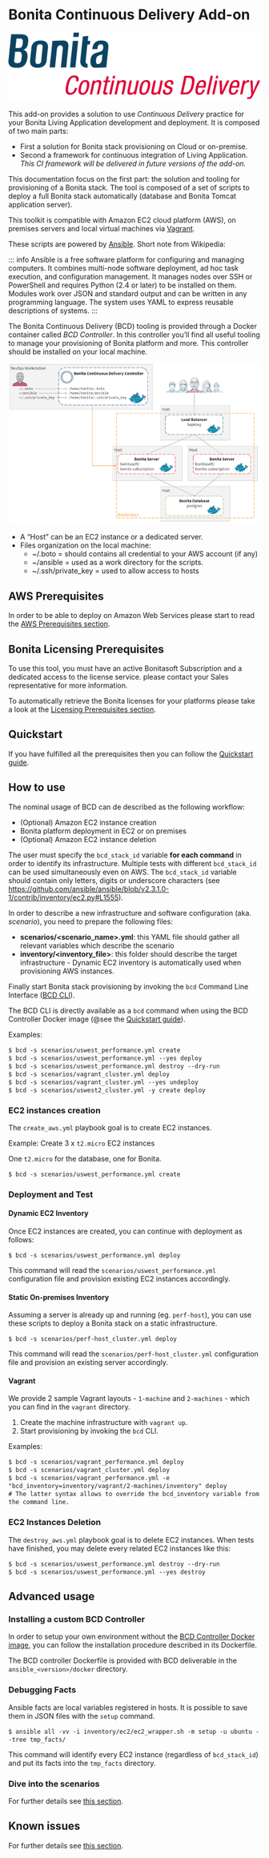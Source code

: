 # Bonita Continuous Delivery Add-on

![Bonita Continuous Delivery Add-on](images/bcd.png)

This add-on provides a solution to use _Continuous Delivery_ practice for your Bonita Living Application development and deployment.
It is composed of two main parts:
* First a solution for Bonita stack provisioning on Cloud or on-premise.  
* Second a framework for continuous integration of Living Application. _This CI framework will be delivered in future versions of the add-on._

This documentation focus on the first part: the solution and tooling for provisioning of a Bonita stack.
The tool is composed of a set of scripts to deploy a full Bonita stack automatically (database and Bonita Tomcat application server).

This toolkit is compatible with Amazon EC2 cloud platform (AWS), on premises servers and local virtual machines via [Vagrant](https://www.vagrantup.com/).

These scripts are powered by [Ansible](http://www.ansible.com). Short note from Wikipedia:

::: info
Ansible is a free software platform for configuring and managing computers. It combines multi-node software deployment, ad hoc task execution, and configuration management. It manages nodes over SSH or PowerShell and requires Python (2.4 or later) to be installed on them. Modules work over JSON and standard output and can be written in any programming language. The system uses YAML to express reusable descriptions of systems.
:::

The Bonita Continuous Delivery (BCD) tooling is provided through a Docker container called _BCD Controller_. In this controller you’ll find all useful tooling to manage your provisioning of Bonita platform and more. This controller should be installed on your local machine.

![Bonita Provisioning](images/bonita_platform_stack.png)

* A “Host” can be an EC2 instance or a dedicated server.
* Files organization on the local machine:
   * ~/.boto = should contains all credential to your AWS account (if any)
   * ~/ansible = used as a work directory for the scripts.
   * ~/.ssh/private_key = used to allow access to hosts

## AWS Prerequisites
In order to be able to deploy on Amazon Web Services please start to read the [AWS Prerequisites section](aws_prerequisites.md).

## Bonita Licensing Prerequisites
To use this tool, you must have an active Bonitasoft Subscription and a dedicated access to the license service. please contact your Sales representative for more information.

To automatically retrieve the Bonita licenses for your platforms please take a look at the [Licensing Prerequisites section](licensing_prerequisites.md).

## Quickstart
If you have fulfilled all the prerequisites then you can follow the [Quickstart guide](quickstart.md).

## How to use

The nominal usage of BCD can de described as the following workflow:
- (Optional) Amazon EC2 instance creation
- Bonita platform deployment in EC2 or on premises
- (Optional) Amazon EC2 instance deletion

The user must specify the `bcd_stack_id` variable **for each command** in order to identify its infrastructure. Multiple tests with different `bcd_stack_id` can be used simultaneously even on AWS. The `bcd_stack_id` variable should contain only letters, digits or underscore characters (see https://github.com/ansible/ansible/blob/v2.3.1.0-1/contrib/inventory/ec2.py#L1555).

In order to describe a new infrastructure and software configuration (aka. _scenario_), you need to prepare the following files:
- **scenarios/&lt;scenario_name&gt;.yml**: this YAML file should gather all relevant variables which describe the scenario
- **inventory/&lt;inventory_file&gt;**: this folder should describe the target infrastructure - Dynamic EC2 inventory is automatically used when provisioning AWS instances.

Finally start Bonita stack provisioning by invoking the `bcd` Command Line Interface ([BCD CLI](cli.md)).

The BCD CLI is directly available as a `bcd` command when using the BCD Controller Docker image (@see the [Quickstart guide](quickstart.md)).

Examples:
```shell
$ bcd -s scenarios/uswest_performance.yml create
$ bcd -s scenarios/uswest_performance.yml --yes deploy
$ bcd -s scenarios/uswest_performance.yml destroy --dry-run
$ bcd -s scenarios/vagrant_cluster.yml deploy
$ bcd -s scenarios/vagrant_cluster.yml --yes undeploy
$ bcd -s scenarios/uswest2_cluster.yml -y create deploy
```

### EC2 instances creation

The `create_aws.yml` playbook goal is to create EC2 instances.

Example: Create 3 x `t2.micro` EC2 instances

One `t2.micro` for the database, one for Bonita.
```shell
$ bcd -s scenarios/uswest_performance.yml create
```

### Deployment and Test

#### Dynamic EC2 Inventory

Once EC2 instances are created, you can continue with deployment as follows:
```shell
$ bcd -s scenarios/uswest_performance.yml deploy
```

This command will read the `scenarios/uswest_performance.yml` configuration file and provision existing EC2 instances accordingly.

#### Static On-premises Inventory

Assuming a server is already up and running (eg. `perf-host`), you can use these scripts to deploy a Bonita stack on a static infrastructure.
```shell
$ bcd -s scenarios/perf-host_cluster.yml deploy
```

This command will read the `scenarios/perf-host_cluster.yml` configuration file and provision an existing server accordingly.


#### Vagrant

We provide 2 sample Vagrant layouts - `1-machine` and `2-machines` - which you can find in the `vagrant` directory.

1. Create the machine infrastructure with `vagrant up`.
1. Start provisioning by invoking the `bcd` CLI.

Examples:
```shell
$ bcd -s scenarios/vagrant_performance.yml deploy
$ bcd -s scenarios/vagrant_cluster.yml deploy
$ bcd -s scenarios/vagrant_performance.yml -e "bcd_inventory=inventory/vagrant/2-machines/inventory" deploy
# The latter syntax allows to override the bcd_inventory variable from the command line.
```

### EC2 Instances Deletion

The `destroy_aws.yml` playbook goal is to delete EC2 instances. When tests have finished, you may delete every related EC2 instances like this:
```shell
$ bcd -s scenarios/uswest_performance.yml destroy --dry-run
$ bcd -s scenarios/uswest_performance.yml --yes destroy
```

## Advanced usage

### Installing a custom BCD Controller

In order to setup your own environment without the [BCD Controller Docker image](docker.md), you can follow the installation procedure described in its Dockerfile.

The BCD controller Dockerfile is provided with BCD deliverable in the `ansible_<version>/docker` directory.

### Debugging Facts

Ansible facts are local variables registered in hosts. It is possible to save them in JSON files with the `setup` command.
```
$ ansible all -vv -i inventory/ec2/ec2_wrapper.sh -m setup -u ubuntu --tree tmp_facts/
```
This command will identify every EC2 instance (regardless of `bcd_stack_id`) and put its facts into the `tmp_facts` directory.

### Dive into the scenarios

For further details see [this section](scenarios.md).

## Known issues

For further details see [this section](known_issues.md).
